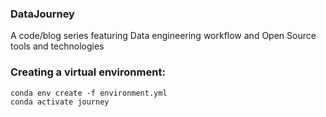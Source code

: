 ### DataJourney 
A code/blog series featuring Data engineering workflow and Open Source tools and technologies 

### Creating a virtual environment:

```shell
conda env create -f environment.yml
conda activate journey
```
